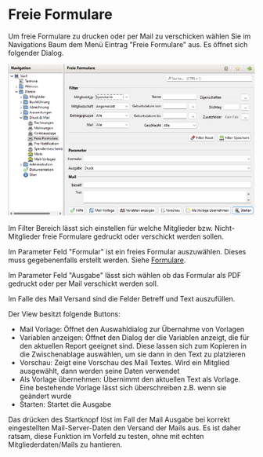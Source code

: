 # Freie Formulare

Um freie Formulare zu drucken oder per Mail zu verschicken wählen Sie im Navigations Baum dem Menü Eintrag "Freie Formulare" aus. Es öffnet sich folgender Dialog.

![](img/FreieFormulareDruckMailView.png)

Im Filter Bereich lässt sich einstellen für welche Mitglieder bzw. Nicht-Mitglieder freie Formulare gedruckt oder verschickt werden sollen.

Im Parameter Feld "Formular" ist ein freies Formular auszuwählen. Dieses muss gegebenenfalls erstellt werden. Siehe [Formulare](../administration/mitglieder/formulare.md).

Im Parameter Feld "Ausgabe" lässt sich wählen ob das Formular als PDF gedruckt oder per Mail verschickt werden soll.

Im Falle des Mail Versand sind die Felder Betreff und Text auszufüllen.

Der View besitzt folgende Buttons:

* Mail Vorlage: Öffnet den Auswahldialog zur Übernahme von Vorlagen
* Variablen anzeigen: Öffnet den Dialog der die Variablen anzeigt, die für den aktuellen Report geeignet sind. Diese lassen sich zum Kopieren in die Zwischenablage auswählen, um sie dann in den Text zu platzieren
* Vorschau: Zeigt eine Vorschau des Mail Textes. Wird ein Mitglied ausgewählt, dann werden seine Daten verwendet
* Als Vorlage übernehmen: Übernimmt den aktuellen Text als Vorlage. Eine bestehende Vorlage lässt sich überschreiben z.B. wenn sie geändert wurde
* Starten: Startet die Ausgabe

Das drücken des Startknopf löst im Fall der Mail Ausgabe bei korrekt eingestellten Mail-Server-Daten den Versand der Mails aus. Es ist daher ratsam, diese Funktion im Vorfeld zu testen, ohne mit echten Mitgliederdaten/Mails zu hantieren.
